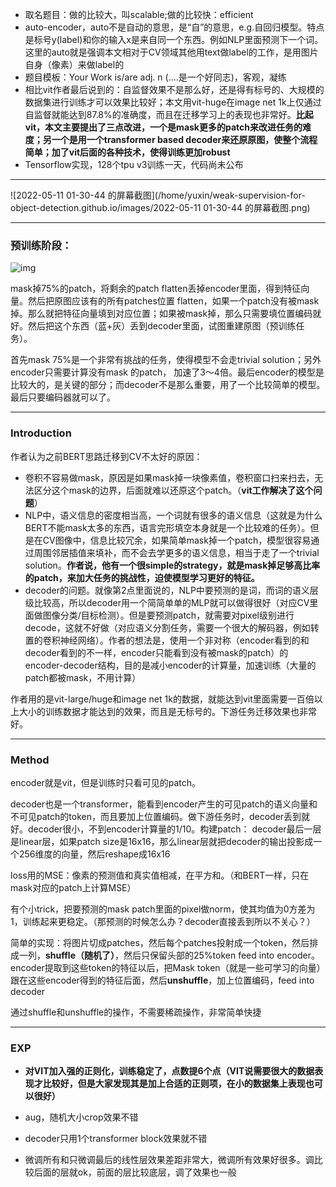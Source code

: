 * 取名题目：做的比较大，叫scalable;做的比较快：efficient
* auto-encoder，auto不是自动的意思，是“自”的意思，e.g.自回归模型。特点是标号y(label)和你的输入x是来自同一个东西。例如NLP里面预测下一个词。这里的auto就是强调本文相对于CV领域其他用text做label的工作，是用图片自身（像素）来做label的
* 题目模板：Your Work is/are adj. n (....是一个好同志)，客观，凝练
* 相比vit作者最后说到的：自监督效果不是那么好，还是得有标号的、大规模的数据集进行训练才可以效果比较好；本文用vit-huge在image net 1k上仅通过自监督就能达到87.8%的准确度，而且在迁移学习上的表现也非常好。**比起vit，本文主要提出了三点改进，一个是mask更多的patch来改进任务的难度；另一个是用一个transformer based decoder来还原原图，使整个流程简单；加了vit后面的各种技术，使得训练更加robust**
* Tensorflow实现，128个tpu v3训练一天，代码尚未公布

--------------

![2022-05-11 01-30-44 的屏幕截图](/home/yuxin/weak-supervision-for-object-detection.github.io/images/2022-05-11 01-30-44 的屏幕截图.png)

----------------

### 预训练阶段：

![img](https://i0.hdslb.com/bfs/note/7294f04595235a39b9b66a62ec67fb40510578e3.png)

mask掉75%的patch，将剩余的patch flatten丢掉encoder里面，得到特征向量。然后把原图应该有的所有patches位置 flatten，如果一个patch没有被mask掉。那么就把特征向量填到对应位置；如果被mask掉，那么只需要填位置编码就好。然后把这个东西（蓝+灰）丢到decoder里面，试图重建原图（预训练任务）。

首先mask 75%是一个非常有挑战的任务，使得模型不会走trivial solution；另外encoder只需要计算没有mask 的patch， 加速了3～4倍。最后encoder的模型是比较大的，是关键的部分；而decoder不是那么重要，用了一个比较简单的模型。最后只要编码器就可以了。

---------

### Introduction

作者认为之前BERT思路迁移到CV不太好的原因：

* 卷积不容易做mask，原因是如果mask掉一块像素值，卷积窗口扫来扫去，无法区分这个mask的边界，后面就难以还原这个patch。（**vit工作解决了这个问题**）
* NLP中，语义信息的密度相当高，一个词就有很多的语义信息（这就是为什么BERT不能mask太多的东西，语言完形填空本身就是一个比较难的任务）。但是在CV图像中，信息比较冗余，如果简单mask掉一个patch，模型很容易通过周围邻居插值来填补，而不会去学更多的语义信息，相当于走了一个trivial solution。**作者说，他有一个很simple的strategy，就是mask掉足够高比率的patch，来加大任务的挑战性，迫使模型学习更好的特征。**
* decoder的问题。就像第2点里面说的，NLP中要预测的是词，而词的语义层级比较高，所以decoder用一个简简单单的MLP就可以做得很好（对应CV里面做图像分类/目标检测）。但是要预测patch，就需要对pixel级别进行decode，这就不好做（对应语义分割任务，需要一个很大的解码器，例如转置的卷积神经网络）。作者的想法是，使用一个非对称（encoder看到的和decoder看到的不一样，encoder只能看到没有被mask的patch）的encoder-decoder结构，目的是减小encoder的计算量，加速训练（大量的patch都被mask，不用计算）

作者用的是vit-large/huge和image net 1k的数据，就能达到vit里面需要一百倍以上大小的训练数据才能达到的效果，而且是无标号的。下游任务迁移效果也非常好。

----

### Method

encoder就是vit，但是训练时只看可见的patch。

decoder也是一个transformer，能看到encoder产生的可见patch的语义向量和不可见patch的token，而且要加上位置编码。做下游任务时，decoder丢到就好。decoder很小，不到encoder计算量的1/10。构建patch： decoder最后一层是linear层，如果patch size是16x16，那么linear层就把decoder的输出投影成一个256维度的向量，然后reshape成16x16

loss用的MSE：像素的预测值和真实值相减，在平方和。（和BERT一样，只在mask对应的patch上计算MSE）

有个小trick，把要预测的mask patch里面的pixel做norm，使其均值为0方差为1，训练起来更稳定。（那预测的时候怎么办？decoder直接丢到所以不关心？）

简单的实现：将图片切成patches，然后每个patches投射成一个token，然后排成一列，**shuffle（随机了）**，然后只保留头部的25%token feed into encoder。encoder提取到这些token的特征以后，把Mask token（就是一些可学习的向量）跟在这些encoder得到的特征后面，然后**unshuffle**，加上位置编码，feed into decoder

通过shuffle和unshuffle的操作，不需要稀疏操作，非常简单快捷

----------

### EXP

* **对VIT加入强的正则化，训练稳定了，点数提6个点（VIT说需要很大的数据表现才比较好，但是大家发现其是加上合适的正则项，在小的数据集上表现也可以很好）**

* aug，随机大小crop效果不错

* decoder只用1个transformer block效果就不错

* 微调所有和只微调最后的线性层效果差距非常大，微调所有效果好很多。调比较后面的层就ok，前面的层比较底层，调了效果也一般

    

